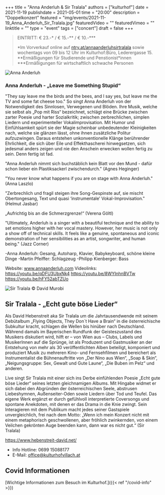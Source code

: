 +++
title = "Anna Anderluh & Sir Tralala"
authors = ["kulturhof"]
date = 2021-11-19
publishdate = 2021-05-01
time = "20:00"
description = "Doppelkonzert"
featured = "img/events/2021-11-19_Anna_Anderluh_Sir_Tralala.jpg"
featuredVideo = ""
featuredVimeo = ""
linktitle = ""
type = "event"
tags = ["concert"]
draft = false
+++

>
> EINTRITT: € 23.-\* / € 15.-\*\* / € 10.-\*\*\*
>
> \*Im Vorverkauf online auf [ntry.at/annaanderluhsirtralala](https://ntry.at/annaanderluhsirtralala) sowie wochentags von 09 bis 12 Uhr im Kulturhof:Büro, Lederergasse 15.
> \*\*Ermäßigungen für Studierende und Penstionist\*innen
> \*\*\*Ermäßigungen für wirtschaftlich schwache Personen


![Anna Anderluh](/img/events/2021-11-10_Anna_Anderluh.jpeg)

### Anna Anderluh - „Leave me Something Stupid“

"They say leave me the birds and the bees, and I say yes, but leave me the TV and some fat cheese too." So singt Anna Anderluh von der Notwendigkeit des Sinnlosen, Verwegenen und Blöden. Ihre Musik, welche sie selbst als „Pop mit Riss“ bezeichnet, schlägt eine Brücke zwischen zarter Poesie und harter Sozialkritik; zwischen zerbrechlichen, simplen Liedern und experimenteller Vokalimprovisation. Mit Humor und Einfühlsamkeit spürt sie der Magie scheinbar unbedeutender Kleinigkeiten nach, welche sie glänzen lässt, ohne ihnen zusätzliche Politur aufzuzwingen. Daraus entstehen unkonventionelle Klänge berührender Ehrlichkeit, die sich über Eile und Effekthascherei hinwegsetzen, sich jedesmal anders zeigen und nie den Anschein erwecken wollen fertig zu sein. Denn fertig ist fad.

"Anna Anderluh nimmt sich buchstäblich kein Blatt vor den Mund - dafür schon lieber ein Plastiksackerl zwischendurch." (Agnes Heginger)

"You never know what happens if you are on stage with Anna Anderluh." (Anna Laszlo)

"Zerbrechlich und fragil steigen ihre Song-Gespinste auf, sie mischt Obertongesang, Text und quasi ‘instrumentale’ Vokal-Improvisation." (Helmut Jasbar)

„Aufrichtig bis an die Schmerzgrenze!“ (Verena Göltl)

"Ultimately, Anderluh is a singer with a beautiful technique and the ability to set emotions higher with her vocal mastery. However, her music is not only a show off of technical skills. It feels like a genuine, spontaneous and iconic demonstration of her sensibilities as an artist, songwriter, and human being." (Jazz Corner)

-Anna Anderluh: Gesang, Autoharp, Klavier, Babykeyboard, schöne kleine Dinge
-Martin Pfeiffer: Schlagzeug
-Philipp Kienberger: Bass

Website:
www.annaanderluh.com
Videolinks:
https://youtu.be/qDFU3UbxNk4
https://youtu.be/8WYInhnBVTw
https://youtu.be/hFY52abTZUo

![Sir Tralala](/img/events/2021-11-19_SirTralala_c_David_Murobi.jpg)
© David Murobi

## Sir Tralala - „Echt gute böse Lieder“

Als David Hebenstreit aka Sir Tralala um die Jahrtausendwende mit seinem Debütalbum „Flying Objects, They Don`t Have a Brain“ in die österreichische Subkultur kracht, schlagen die Wellen bis hinüber nach Deutschland. Während damals im Bayerischen Rundfunk der Geisteszustand des Musikers diskutiert wird, hilft er – von Wien aus – Clubs, Labels und MusikerInnen auf die Sprünge, ist als Produzent und Gastmusiker an der Entstehung von mehr als 30 veröffentlichten Alben beteiligt, komponiert und produziert Musik zu mehreren Kino- und Fernsehfilmen und bereichert als Instrumentalist die Bühnenauftritte von „Der Nino aus Wien“, „Soap & Skin“, „Neigungsgruppe: Sex, Gewalt und Gute Laune“, „Die Buben im Pelz“ und anderen.

Live singt Sir Tralala mit einer sich ins Derbe einfühlenden Poesie „Echt gute böse Lieder“ seines letzten gleichnamigen Albums. Mit Hingabe widmet er sich dabei den Abgründen der österreichischen Seele, abstrusen Liebeshymnen, Außenseiter-Oden sowie Liedern über Tod und Teufel. Das eigene Werk ergänzt er durch gefühlvoll interpretierte Coversongs und spontane Anekdoten, mit denen er das Drama in die Knie zwingt. Sein Interagieren mit dem Publikum macht jedes seiner Gastspiele unvergleichlich, frei nach dem Motto: „Wenn ich mein Konzert nicht mit einem metaphorisch geschwollenen, aber fröhlich zwinkernden, von einem Veilchen gekrönten Auge beenden kann, dann war es nicht gut.“ (Sir Tralala)

https://www.hebenstreit-david.net/

 
- Info Hotline: 0699 15088177 
- E-Mail: office@kulturhofvillach.at

## Covid Informationen

[Wichtige Informationen zum Besuch im Kulturhof.]({{< ref "/covid-info" >}})
